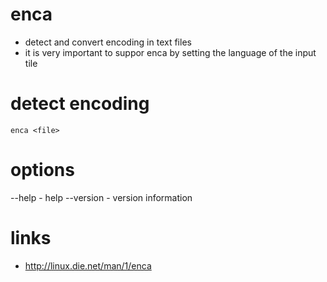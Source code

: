 # enca

* detect and convert encoding in text files
* it is very important to suppor enca by setting the language of the input tile

# detect encoding

    enca <file>

# options

--help      -   help
--version   -   version information

# links

* http://linux.die.net/man/1/enca
